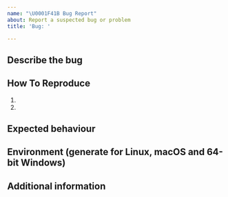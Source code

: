 ```yaml
---
name: "\U0001F41B Bug Report"
about: Report a suspected bug or problem
title: 'Bug: '

---
```


<!--- Thanks for taking the time to report a bug! -->
<!--- Please go through the sections below -->

## Describe the bug
<!--- A description of what the bug is -->

## How To Reproduce
<!--- Steps to reproduce the behavior: -->
1.
2.

## Expected behaviour
<!--- A description of what you expected to happen -->

## Environment (generate for Linux, macOS and 64-bit Windows)
<!--- The lines below show how to export a reproducible conda environment. Further info [here](https://pythonspeed.com/articles/conda-dependency-management/) -->
<!--- `$ conda install -c conda-forge conda-lock` -->
<!--- `$ conda-lock` -->

## Additional information
<!--- Add any other context or screenshots about the problem here -->